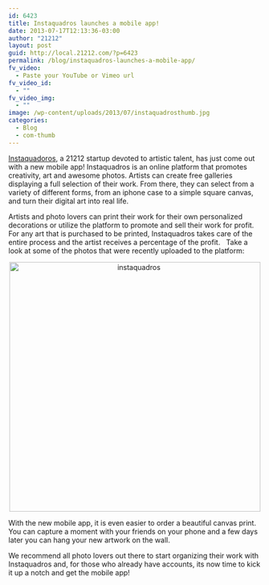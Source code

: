 ```yaml
---
id: 6423
title: Instaquadros launches a mobile app!
date: 2013-07-17T12:13:36-03:00
author: "21212"
layout: post
guid: http://local.21212.com/?p=6423
permalink: /blog/instaquadros-launches-a-mobile-app/
fv_video:
  - Paste your YouTube or Vimeo url
fv_video_id:
  - ""
fv_video_img:
  - ""
image: /wp-content/uploads/2013/07/instaquadrosthumb.jpg
categories:
  - Blog
  - com-thumb
---
```

[Instaquadoros](http://instaquadros.com/), a 21212 startup devoted to artistic talent, has just come out with a new mobile app! Instaquadros is an online platform that promotes creativity, art and awesome photos. Artists can create free galleries displaying a full selection of their work. From there, they can select from a variety of different forms, from an iphone case to a simple square canvas, and turn their digital art into real life.

Artists and photo lovers can print their work for their own personalized decorations or utilize the platform to promote and sell their work for profit. For any art that is purchased to be printed, Instaquadros takes care of the entire process and the artist receives a percentage of the profit.   Take a look at some of the photos that were recently uploaded to the platform:

<p style="text-align: center;">
  <a href="http://local.21212.com/wp-content/uploads/2013/07/instaquadros5.jpg"><img class="size-full wp-image-6430 aligncenter" alt="instaquadros" src="http://local.21212.com/wp-content/uploads/2013/07/instaquadros5.jpg" width="500" height="497" srcset="http://localhost:8080/wp-content/uploads/2013/07/instaquadros5.jpg 500w, http://localhost:8080/wp-content/uploads/2013/07/instaquadros5-150x150.jpg 150w, http://localhost:8080/wp-content/uploads/2013/07/instaquadros5-300x298.jpg 300w" sizes="(max-width: 500px) 100vw, 500px" /></a>
</p>

<p style="text-align: left;">
  With the new mobile app, it is even easier to order a beautiful canvas print. You can capture a moment with your friends on your phone and a few days later you can hang your new artwork on the wall.
</p>

<p style="text-align: left;">
  We recommend all photo lovers out there to start organizing their work with Instaquadros and, for those who already have accounts, its now time to kick it up a notch and get the mobile app!
</p>

&nbsp;

&nbsp;

&nbsp;

&nbsp;